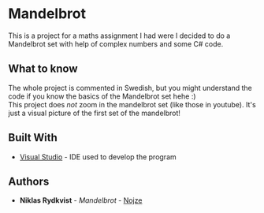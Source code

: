 # Mandelbrot
This is a project for a maths assignment I had were I decided to do a Mandelbrot set with help of complex numbers and some C# code.

## What to know
The whole project is commented in Swedish, but you might understand the code if you know the basics of the Mandelbrot set hehe :)<br>This project does *not* zoom in the mandelbrot set (like those in youtube). It's just a visual picture of the first set of the mandelbrot!

## Built With

* [Visual Studio](https://visualstudio.microsoft.com/) - IDE used to develop the program

## Authors

* **Niklas Rydkvist** - *Mandelbrot* - [Nojze](https://github.com/Nojze)
